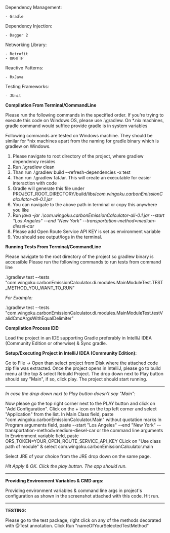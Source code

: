Dependency Management:

    - Gradle
    
Dependency Injection:

    - Dagger 2
 
Networking Library:

    - Retrofit
    - OKHTTP
    
Reactive Patterns:

    - RxJava
    
Testing Frameworks:

    - JUnit 
    
    
**Compilation From Terminal/CommandLine**

Please run the following commands in the specified order.
If you're trying to execute this code on Windows OS, please use .\gradlew.
On *.nix machines, gradle command would suffice provide gradle is in system variables

Following commands are tested on Windows machine. They should be similar for *nix machines apart from the naming for gradle binary which is gradlew on Windows.

1. Please navigate to root directory of the project, where gradlew dependency resides
2. Run .\gradlew clean
3. Than run .\gradlew build --refresh-dependencies -x test
4. Than run .\gradlew fatJar. This will create an executable for easier interaction with code
5. Gradle will generate this file under PROJECT_ROOT_DIRECTORY/build/libs/*com.wingoku.carbonEmissionCalculator-all-0.1.jar*
6. You can navigate to the above path in terminal or copy this anywhere you like
7. Run *java -jar .\com.wingoku.carbonEmissionCalculator-all-0.1.jar  --start "Los Angeles" --end "New York" --transportation-method=medium-diesel-car*
8. Please add Open Route Service API KEY is set as environment variable
9. You should see output/logs in the terminal.


**Running Tests From Terminal/CommandLine**

Please navigate to the root directory of the project so gradlew binary is accessible
Please run the following commands to run tests from command line

.\gradlew test --tests "com.wingoku.carbonEmissionCalculator.di.modules.MainModuleTest.TEST_METHOD_YOU_WANT_TO_RUN"

*For Example:*

.\gradlew test --tests "com.wingoku.carbonEmissionCalculator.di.modules.MainModuleTest.testValidCmdArgsWithEqualDelimiter"


**Compilation Process IDE:**

Load the project in an IDE supporting Gradle preferably in IntelliJ IDEA (Community Edition or otherwise) &
Sync gradle.

**Setup/Executing Project in IntelliJ IDEA (Community Edition):**


Go to File -> Open than select project from Disk where the attached code zip file was extracted.
Once the project opens in IntelliJ, please go to build menu at the top & select Rebuild Project.
The drop down next to Play button should say "Main", if so, click play. The project should start running.

-------------------------------------
*In case the drop down next to Play button doesn't say "Main":*

Now please go the top right corner next to the PLAY button and click on "Add Configuration".
Click on the + icon on the top left corner and select "Application" from the list.
In Main Class field, paste "com.wingoku.carbonEmissionCalculator.Main" without quotation marks
In Program arguments field, paste  --start "Los Angeles" --end "New York" --transportation-method=medium-diesel-car or the command line arguments
In Environment variable field, paste ORS_TOKEN=YOUR_OPEN_ROUTE_SERVICE_API_KEY
CLick on "Use class path of module" & select com.wingoku.carbonEmissionCalculator.main

Select JRE of your choice from the JRE drop down on the same page.

*Hit Apply & OK. Click the play button. The app should run.*

----------------------------------------
**Providing Environment Variables & CMD args:**

Providing environment variables & command line args in project's configuration as shown in the screenshot
attached with this code. Hit run.

---------------------------------------
**TESTING:**

Please go to the test package, right click on any of the methods decorated with @Test annotation. Click Run "nameOfYourSelectedTestMethod"
